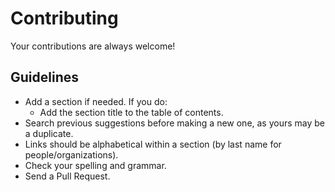 # Contributing
Your contributions are always welcome!

## Guidelines

* Add a section if needed. If you do:
    * Add the section title to the table of contents.
* Search previous suggestions before making a new one, as yours may be a duplicate.
* Links should be alphabetical within a section (by last name for people/organizations).
* Check your spelling and grammar.
* Send a Pull Request.
